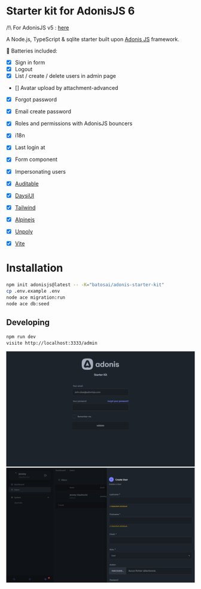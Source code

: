# Starter kit for AdonisJS 6

/!\ For AdonisJS v5 : [here](https://github.com/batosai/adonis-starter)

A Node.js, TypeScript & sqlite starter built upon [Adonis JS](https://adonisjs.com) framework.

🔋 Batteries included:

- [x] Sign in form
- [x] Logout
- [x] List / create / delete users in admin page
- [] Avatar upload by attachment-advanced
- [x] Forgot password
- [x] Email create password
- [x] Roles and permissions with AdonisJS bouncers
- [x] i18n
- [x] Last login at
- [x] Form component
- [x] Impersonating users
- [x] [Auditable](https://adonis-auditing.stouder.io)
- [x] [DaysiUI](https://daisyui.com/)
- [x] [Tailwind](https://tailwindcss.com/)
- [x] [Alpinejs](https://alpinejs.dev/)
- [x] [Unpoly](https://unpoly.com/)
- [x] [Vite](https://vitejs.dev/)


# Installation

```bash
npm init adonisjs@latest -- -K="batosai/adonis-starter-kit"
cp .env.example .env
node ace migration:run
node ace db:seed
```

## Developing

```bash
npm run dev
visite http://localhost:3333/admin
```

<img src="screenshots/screen1.png">
<img src="screenshots/screen2.png">
